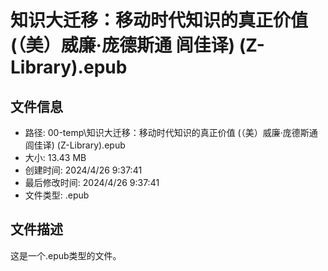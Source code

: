 ﻿# 知识大迁移：移动时代知识的真正价值 (（美）威廉·庞德斯通  闾佳译) (Z-Library).epub

## 文件信息
- 路径: 00-temp\知识大迁移：移动时代知识的真正价值 (（美）威廉·庞德斯通  闾佳译) (Z-Library).epub
- 大小: 13.43 MB
- 创建时间: 2024/4/26 9:37:41
- 最后修改时间: 2024/4/26 9:37:41
- 文件类型: .epub

## 文件描述
这是一个.epub类型的文件。


